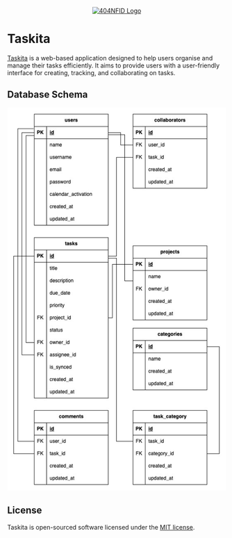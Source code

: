 <p align="center"><a href="https://laravel.com" target="_blank"><img src="https://avatars.githubusercontent.com/u/87377917?s=200&v=4" width="200" alt="404NFID Logo"></a></p>

# Taskita

[Taskita](https://docs.google.com/document/d/1KX6K4MPF1yZFHKTXX31xgCc1xeyQYI5nD_AIN42KvD0/edit?usp=sharing) is a web-based application designed to help users organise and manage their tasks efficiently. It aims to provide users with a user-friendly interface for creating, tracking, and collaborating on tasks.

## Database Schema
<img src="https://github.com/404NotFoundIndonesia/taskita/blob/main/docs/database.jpg" alt="database schema">


## License

Taskita is open-sourced software licensed under the [MIT license](https://opensource.org/licenses/MIT).